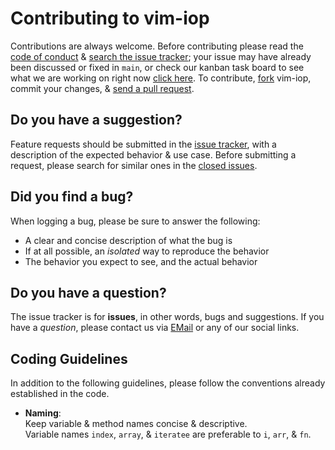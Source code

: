 # Contributing to vim-iop

Contributions are always welcome. Before contributing please read the
[code of conduct](https://github.com/abderrahmaneMustapha/vim-iop/blob/main/.github/CODE_OF_CONDUCT.md) &
[search the issue tracker](https://github.com/abderrahmaneMustapha/vim-iop/issues); your issue
may have already been discussed or fixed in `main`, or check our kanban task board
to see what we are working on right now [click here](https://help.github.com/articles/fork-a-repo/).  To contribute, 
[fork](https://help.github.com/articles/fork-a-repo/) vim-iop, commit your changes,
& [send a pull request](https://help.github.com/articles/using-pull-requests/).

## Do you have a suggestion?

Feature requests should be submitted in the
[issue tracker](https://github.com/abderrahmaneMustapha/vim-iop/issues/new/choose), with a description of
the expected behavior & use case.
Before submitting a request, please search for similar ones in the
[closed issues](https://github.com/abderrahmaneMustapha/vim-iop/issues?q=is%3Aissue+is%3Aclosed+label%3Aenhancement).

## Did you find a bug?

When logging a bug, please be sure to answer the following:

- A clear and concise description of what the bug is
- If at all possible, an _isolated_ way to reproduce the behavior
- The behavior you expect to see, and the actual behavior

## Do you have a question?

The issue tracker is for **issues**, in other words, bugs and suggestions.
If you have a _question_, please contact us via [EMail](mailto:contact@vimiop.io) or any of our social links.

## Coding Guidelines

In addition to the following guidelines, please follow the conventions already
established in the code.

- **Naming**:<br>
  Keep variable & method names concise & descriptive.<br>
  Variable names `index`, `array`, & `iteratee` are preferable to
  `i`, `arr`, & `fn`.
